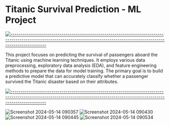 # Titanic Survival Prediction - ML Project

[![-----------------------------------------------------------------------------------------------------------------------------------------------------------------------------](https://raw.githubusercontent.com/andreasbm/readme/master/assets/lines/aqua.png)](https://github.com/BaseMax?tab=repositories)

This project focuses on predicting the survival of passengers aboard the Titanic using machine learning techniques. It employs various data preprocessing, exploratory data analysis (EDA), and feature engineering methods to prepare the data for model training. The primary goal is to build a predictive model that can accurately classify whether a passenger survived the Titanic disaster based on their attributes.

[![-----------------------------------------------------------------------------------------------------------------------------------------------------------------------------](https://raw.githubusercontent.com/andreasbm/readme/master/assets/lines/aqua.png)](https://github.com/BaseMax?tab=repositories)

![Screenshot 2024-05-14 090357](https://github.com/Chamindu77/TITANIC-Machine_Learning_from_Disaster/assets/117502200/95c6afa7-fcb0-4084-a5ff-9765f20a9c73)
![Screenshot 2024-05-14 090430](https://github.com/Chamindu77/TITANIC-Machine_Learning_from_Disaster/assets/117502200/c523df9d-0284-469a-ae54-c99959a62c79)
![Screenshot 2024-05-14 090445](https://github.com/Chamindu77/TITANIC-Machine_Learning_from_Disaster/assets/117502200/9b7edcd5-54f7-40c9-b5e0-9660de8cfc89)
![Screenshot 2024-05-14 090534](https://github.com/Chamindu77/TITANIC-Machine_Learning_from_Disaster/assets/117502200/d10a9cd8-1957-4fe1-afe1-42cbc9e5cd25)

